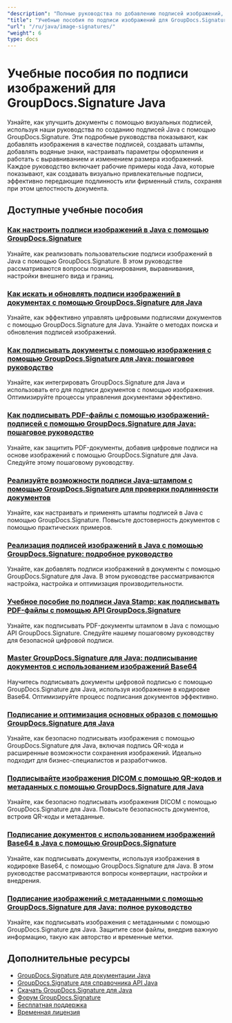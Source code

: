```yaml
---
"description": "Полные руководства по добавлению подписей изображений, водяных знаков и штампов в документы с помощью GroupDocs.Signature для Java."
"title": "Учебные пособия по подписи изображений для GroupDocs.Signature Java"
"url": "/ru/java/image-signatures/"
"weight": 6
type: docs
---
```

# Учебные пособия по подписи изображений для GroupDocs.Signature Java

Узнайте, как улучшить документы с помощью визуальных подписей, используя наши руководства по созданию подписей Java с помощью GroupDocs.Signature. Эти подробные руководства показывают, как добавлять изображения в качестве подписей, создавать штампы, добавлять водяные знаки, настраивать параметры оформления и работать с выравниванием и изменением размера изображений. Каждое руководство включает рабочие примеры кода Java, которые показывают, как создавать визуально привлекательные подписи, эффективно передающие подлинность или фирменный стиль, сохраняя при этом целостность документа.

## Доступные учебные пособия

### [Как настроить подписи изображений в Java с помощью GroupDocs.Signature](./customize-image-signatures-java-groupdocs-signature/)
Узнайте, как реализовать пользовательские подписи изображений в Java с помощью GroupDocs.Signature. В этом руководстве рассматриваются вопросы позиционирования, выравнивания, настройки внешнего вида и границ.

### [Как искать и обновлять подписи изображений в документах с помощью GroupDocs.Signature для Java](./groupdocs-signature-java-image-signatures/)
Узнайте, как эффективно управлять цифровыми подписями документов с помощью GroupDocs.Signature для Java. Узнайте о методах поиска и обновления подписей изображений.

### [Как подписывать документы с помощью изображения с помощью GroupDocs.Signature для Java: пошаговое руководство](./sign-documents-image-groupdocs-signature-java/)
Узнайте, как интегрировать GroupDocs.Signature для Java и использовать его для подписи документов с помощью изображения. Оптимизируйте процессы управления документами эффективно.

### [Как подписывать PDF-файлы с помощью изображений-подписей с помощью GroupDocs.Signature для Java: пошаговое руководство](./sign-pdf-image-signature-groupdocs-java/)
Узнайте, как защитить PDF-документы, добавив цифровые подписи на основе изображений с помощью GroupDocs.Signature для Java. Следуйте этому пошаговому руководству.

### [Реализуйте возможности подписи Java-штампом с помощью GroupDocs.Signature для проверки подлинности документов](./implement-java-stamp-sign-options-groupdocs-signature/)
Узнайте, как настраивать и применять штампы подписей в Java с помощью GroupDocs.Signature. Повысьте достоверность документов с помощью практических примеров.

### [Реализация подписей изображений в Java с помощью GroupDocs.Signature: подробное руководство](./mastering-image-signatures-java-groupdocs/)
Узнайте, как добавлять подписи изображений в документы с помощью GroupDocs.Signature для Java. В этом руководстве рассматриваются настройка, настройка и оптимизация производительности.

### [Учебное пособие по подписи Java Stamp: как подписывать PDF-файлы с помощью API GroupDocs.Signature](./java-groupdocs-signature-stamp-tutorial/)
Узнайте, как подписывать PDF-документы штампом в Java с помощью API GroupDocs.Signature. Следуйте нашему пошаговому руководству для безопасной цифровой подписи.

### [Master GroupDocs.Signature для Java: подписывание документов с использованием изображений Base64](./groupdocs-signature-java-base64-image/)
Научитесь подписывать документы цифровой подписью с помощью GroupDocs.Signature для Java, используя изображение в кодировке Base64. Оптимизируйте процесс подписания документов эффективно.

### [Подписание и оптимизация основных образов с помощью GroupDocs.Signature для Java](./groupdocs-signature-java-image-optimization/)
Узнайте, как безопасно подписывать изображения с помощью GroupDocs.Signature для Java, включая подпись QR-кода и расширенные возможности сохранения изображений. Идеально подходит для бизнес-специалистов и разработчиков.

### [Подписывайте изображения DICOM с помощью QR-кодов и метаданных с помощью GroupDocs.Signature для Java](./sign-dicom-images-groupdocs-signature-java/)
Узнайте, как безопасно подписывать изображения DICOM с помощью GroupDocs.Signature для Java. Повысьте безопасность документов, встроив QR-коды и метаданные.

### [Подписание документов с использованием изображений Base64 в Java с помощью GroupDocs.Signature](./sign-document-base64-image-groupdocs-signature-java/)
Узнайте, как подписывать документы, используя изображения в кодировке Base64, с помощью GroupDocs.Signature для Java. В этом руководстве рассматриваются вопросы конвертации, настройки и внедрения.

### [Подписание изображений с метаданными с помощью GroupDocs.Signature для Java: полное руководство](./sign-image-documents-metadata-groupdocs-signature-java/)
Узнайте, как подписывать изображения с метаданными с помощью GroupDocs.Signature для Java. Защитите свои файлы, внедрив важную информацию, такую как авторство и временные метки.

## Дополнительные ресурсы

- [GroupDocs.Signature для документации Java](https://docs.groupdocs.com/signature/java/)
- [GroupDocs.Signature для справочника API Java](https://reference.groupdocs.com/signature/java/)
- [Скачать GroupDocs.Signature для Java](https://releases.groupdocs.com/signature/java/)
- [Форум GroupDocs.Signature](https://forum.groupdocs.com/c/signature)
- [Бесплатная поддержка](https://forum.groupdocs.com/)
- [Временная лицензия](https://purchase.groupdocs.com/temporary-license/)